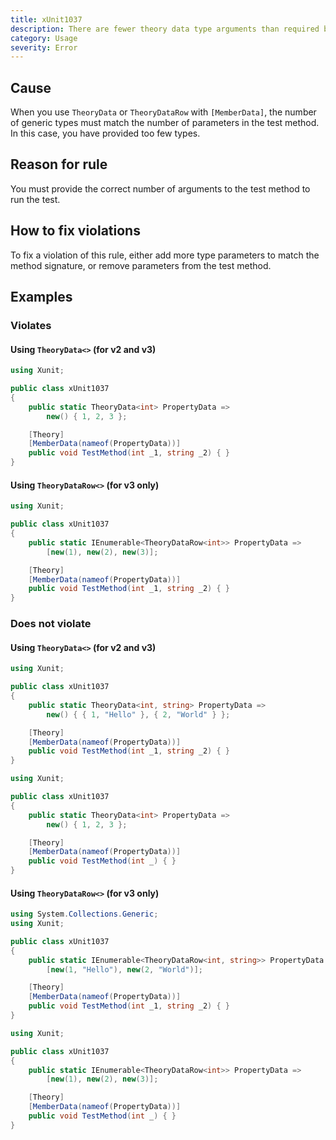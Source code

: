 ```yaml
---
title: xUnit1037
description: There are fewer theory data type arguments than required by the parameters of the test method
category: Usage
severity: Error
---
```


## Cause

When you use `TheoryData` or `TheoryDataRow` with `[MemberData]`, the number of generic types must match the
number of parameters in the test method. In this case, you have provided too few types.

## Reason for rule

You must provide the correct number of arguments to the test method to run the test.

## How to fix violations

To fix a violation of this rule, either add more type parameters to match the method signature, or remove
parameters from the test method.

## Examples

### Violates

#### Using `TheoryData<>` (for v2 and v3)

```csharp
using Xunit;

public class xUnit1037
{
    public static TheoryData<int> PropertyData =>
        new() { 1, 2, 3 };

    [Theory]
    [MemberData(nameof(PropertyData))]
    public void TestMethod(int _1, string _2) { }
}
```

#### Using `TheoryDataRow<>` (for v3 only)

```csharp
using Xunit;

public class xUnit1037
{
    public static IEnumerable<TheoryDataRow<int>> PropertyData =>
        [new(1), new(2), new(3)];

    [Theory]
    [MemberData(nameof(PropertyData))]
    public void TestMethod(int _1, string _2) { }
}
```

### Does not violate

#### Using `TheoryData<>` (for v2 and v3)

```csharp
using Xunit;

public class xUnit1037
{
    public static TheoryData<int, string> PropertyData =>
        new() { { 1, "Hello" }, { 2, "World" } };

    [Theory]
    [MemberData(nameof(PropertyData))]
    public void TestMethod(int _1, string _2) { }
}
```

```csharp
using Xunit;

public class xUnit1037
{
    public static TheoryData<int> PropertyData =>
        new() { 1, 2, 3 };

    [Theory]
    [MemberData(nameof(PropertyData))]
    public void TestMethod(int _) { }
}
```

#### Using `TheoryDataRow<>` (for v3 only)

```csharp
using System.Collections.Generic;
using Xunit;

public class xUnit1037
{
    public static IEnumerable<TheoryDataRow<int, string>> PropertyData =>
        [new(1, "Hello"), new(2, "World")];

    [Theory]
    [MemberData(nameof(PropertyData))]
    public void TestMethod(int _1, string _2) { }
}
```

```csharp
using Xunit;

public class xUnit1037
{
    public static IEnumerable<TheoryDataRow<int>> PropertyData =>
        [new(1), new(2), new(3)];

    [Theory]
    [MemberData(nameof(PropertyData))]
    public void TestMethod(int _) { }
}
```
